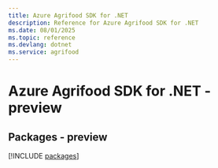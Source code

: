 ```yaml
---
title: Azure Agrifood SDK for .NET
description: Reference for Azure Agrifood SDK for .NET
ms.date: 08/01/2025
ms.topic: reference
ms.devlang: dotnet
ms.service: agrifood
---
```

# Azure Agrifood SDK for .NET - preview
## Packages - preview
[!INCLUDE [packages](agrifood-index.md)]